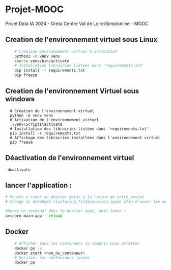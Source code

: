 # Projet-MOOC

Projet Data IA 2024 - Greta Centre Val de Loire/Simplonline - MOOC

## Creation de l'environnement virtuel sous Linux
```bash
    # Création environnement virtuel & activation
    python3 -m venv venv
    source venv/bin/activate
    # Installation librairies listées dans 'requirements.txt'
    pip install -r requirements.txt
    pip freeze
```
## Creation de l'environnement Virtuel sous windows
```shell
  # Création de l'environnement virtuel
  python -m venv venv
  # Activation de l'environnement virtuel
  .\venv\Scripts\activate
  # Installation des librairies listées dans 'requirements.txt'
  pip install -r requirements.txt
  # Affichage des librairies installées dans l'environnement virtuel
  pip freeze
```

## Déactivation de l'environnement virtuel
```
 deactivate 
```

## lancer l'application :
```python
# Pensez a creer un dossier data/ a la racine de votre projet
# Charge le notebook clustering_fildiscussion.ipynb afin d'avoir les modèles 

#Ouvre un terminal dans le dossier app/, puis lance :
uvicorn main:app --reload
```


## Docker

```bash
    # Afficher tous les conteneurs (y compris ceux arrêtés)
    docker ps -a
    docker start <nom_du_conteneur>
    # Verifier les contenenurs lancés
    docker ps
```